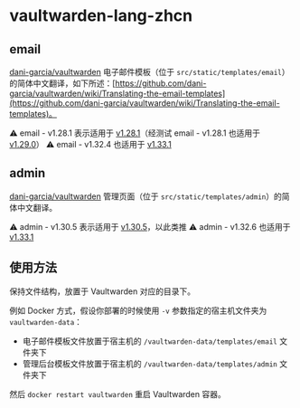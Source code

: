 # vaultwarden-lang-zhcn

## email
[dani-garcia/vaultwarden](https://github.com/dani-garcia/vaultwarden) 电子邮件模板（位于 `src/static/templates/email`）的简体中文翻译，如下所述：[https://github.com/dani-garcia/vaultwarden/wiki/Translating-the-email-templates](https://github.com/dani-garcia/vaultwarden/wiki/Translating-the-email-templates)。

⚠️ email - v1.28.1 表示适用于 [v1.28.1](https://github.com/dani-garcia/vaultwarden/releases/tag/1.28.1)（经测试 email - v1.28.1 也适用于 [v1.29.0](https://github.com/dani-garcia/vaultwarden/releases/tag/1.29.0)）
⚠️ email - v1.32.4 也适用于 [v1.33.1](https://github.com/dani-garcia/vaultwarden/releases/tag/1.33.1)

## admin
[dani-garcia/vaultwarden](https://github.com/dani-garcia/vaultwarden) 管理页面（位于 `src/static/templates/admin`）的简体中文翻译。

⚠️ admin - v1.30.5 表示适用于 [v1.30.5](https://github.com/dani-garcia/vaultwarden/releases/tag/1.30.5)，以此类推
⚠️ admin - v1.32.6 也适用于 [v1.33.1](https://github.com/dani-garcia/vaultwarden/releases/tag/1.33.1)

## 使用方法
保持文件结构，放置于 Vaultwarden 对应的目录下。

例如 Docker 方式，假设你部署的时候使用 `-v` 参数指定的宿主机文件夹为 `vaultwarden-data`：

+ 电子邮件模板文件放置于宿主机的 `/vaultwarden-data/templates/email` 文件夹下
+ 管理后台模板文件放置于宿主机的 `/vaultwarden-data/templates/admin` 文件夹下

然后 `docker restart vaultwarden` 重启 Vaultwarden 容器。
